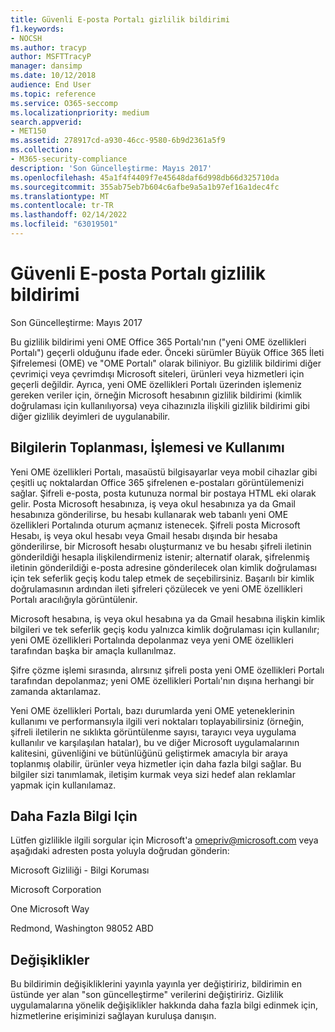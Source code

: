 ```yaml
---
title: Güvenli E-posta Portalı gizlilik bildirimi
f1.keywords:
- NOCSH
ms.author: tracyp
author: MSFTTracyP
manager: dansimp
ms.date: 10/12/2018
audience: End User
ms.topic: reference
ms.service: O365-seccomp
ms.localizationpriority: medium
search.appverid:
- MET150
ms.assetid: 278917cd-a930-46cc-9580-6b9d2361a5f9
ms.collection:
- M365-security-compliance
description: 'Son Güncelleştirme: Mayıs 2017'
ms.openlocfilehash: 45a1f4f4409f7e45648daf6d998db66d325710da
ms.sourcegitcommit: 355ab75eb7b604c6afbe9a5a1b97ef16a1dec4fc
ms.translationtype: MT
ms.contentlocale: tr-TR
ms.lasthandoff: 02/14/2022
ms.locfileid: "63019501"
---
```

# <a name="privacy-statement-for-secure-email-portal"></a>Güvenli E-posta Portalı gizlilik bildirimi

Son Güncelleştirme: Mayıs 2017
  
Bu gizlilik bildirimi yeni OME Office 365 Portalı'nın ("yeni OME özellikleri Portalı") geçerli olduğunu ifade eder. Önceki sürümler Büyük Office 365 İleti Şifrelemesi (OME) ve "OME Portalı" olarak biliniyor. Bu gizlilik bildirimi diğer çevrimiçi veya çevrimdışı Microsoft siteleri, ürünleri veya hizmetleri için geçerli değildir. Ayrıca, yeni OME özellikleri Portalı üzerinden işlemeniz gereken veriler için, örneğin Microsoft hesabının gizlilik bildirimi (kimlik doğrulaması için kullanılıyorsa) veya cihazınızla ilişkili gizlilik bildirimi gibi diğer gizlilik deyimleri de uygulanabilir.
  
## <a name="collection-processing-and-use-of-your-information"></a>Bilgilerin Toplanması, İşlemesi ve Kullanımı

Yeni OME özellikleri Portalı, masaüstü bilgisayarlar veya mobil cihazlar gibi çeşitli uç noktalardan Office 365 şifrelenen e-postaları görüntülemenizi sağlar. Şifreli e-posta, posta kutunuza normal bir postaya HTML eki olarak gelir. Posta Microsoft hesabınıza, iş veya okul hesabınıza ya da Gmail hesabınıza gönderilirse, bu hesabı kullanarak web tabanlı yeni OME özellikleri Portalında oturum açmanız istenecek. Şifreli posta Microsoft Hesabı, iş veya okul hesabı veya Gmail hesabı dışında bir hesaba gönderilirse, bir Microsoft hesabı oluşturmanız ve bu hesabı şifreli iletinin gönderildiği hesapla ilişkilendirmeniz istenir; alternatif olarak, şifrelenmiş iletinin gönderildiği e-posta adresine gönderilecek olan kimlik doğrulaması için tek seferlik geçiş kodu talep etmek de seçebilirsiniz. Başarılı bir kimlik doğrulamasının ardından ileti şifreleri çözülecek ve yeni OME özellikleri Portalı aracılığıyla görüntülenir.
  
Microsoft hesabına, iş veya okul hesabına ya da Gmail hesabına ilişkin kimlik bilgileri ve tek seferlik geçiş kodu yalnızca kimlik doğrulaması için kullanılır; yeni OME özellikleri Portalında depolanmaz veya yeni OME özellikleri tarafından başka bir amaçla kullanılmaz.
  
Şifre çözme işlemi sırasında, alırsınız şifreli posta yeni OME özellikleri Portalı tarafından depolanmaz; yeni OME özellikleri Portalı'nın dışına herhangi bir zamanda aktarılamaz.
  
Yeni OME özellikleri Portalı, bazı durumlarda yeni OME yeteneklerinin kullanımı ve performansıyla ilgili veri noktaları toplayabilirsiniz (örneğin, şifreli iletilerin ne sıklıkta görüntülenme sayısı, tarayıcı veya uygulama kullanılır ve karşılaşılan hatalar), bu ve diğer Microsoft uygulamalarının kalitesini, güvenliğini ve bütünlüğünü geliştirmek amacıyla bir araya toplanmış olabilir,  ürünler veya hizmetler için daha fazla bilgi sağlar. Bu bilgiler sizi tanımlamak, iletişim kurmak veya sizi hedef alan reklamlar yapmak için kullanılamaz.
  
## <a name="for-more-information"></a>Daha Fazla Bilgi Için

Lütfen gizlilikle ilgili sorgular için Microsoft'a [](mailto:omepriv@microsoft.com)omepriv@microsoft.com veya aşağıdaki adresten posta yoluyla doğrudan gönderin:
  
Microsoft Gizliliği - Bilgi Koruması
  
Microsoft Corporation
  
One Microsoft Way
  
Redmond, Washington 98052 ABD
  
## <a name="changes"></a>Değişiklikler

Bu bildirimin değişikliklerini yayınla yayınla yer değiştiririz, bildirimin en üstünde yer alan "son güncelleştirme" verilerini değiştiririz. Gizlilik uygulamalarına yönelik değişiklikler hakkında daha fazla bilgi edinmek için, hizmetlerine erişiminizi sağlayan kuruluşa danışın.
  

